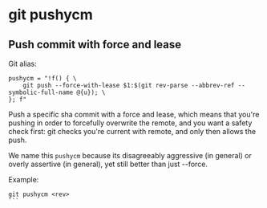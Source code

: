 # git pushycm

## Push commit with force and lease

Git alias:

```git
pushycm = "!f() { \
    git push --force-with-lease $1:$(git rev-parse --abbrev-ref --symbolic-full-name @{u}); \
}; f"
```

Push a specific sha commit with a force and lease, which means that you're pushing in order
to forcefully overwrite the remote, and you want a safety check first:
git checks you're current with remote, and only then allows the push.

We name this `pushycm` because its disagreeably aggressive (in general)
or overly assertive (in general), yet still better than just --force.

Example:

````shell
git pushycm <rev>
```
